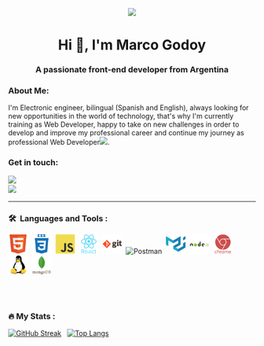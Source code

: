 <div id="header" align="center">
  <img src="https://media.giphy.com/media/M9gbBd9nbDrOTu1Mqx/giphy.gif" width="100"/>
</div>
<h1 align="center">Hi 👋, I'm Marco Godoy</h1>
<h3 align="center">A passionate front-end developer from Argentina</h3>
<div align='center'><a href='https://www.linkedin.com/in/marcogdv/'>

</a></div>

### About Me:

<p text='bold'>I'm Electronic engineer, bilingual (Spanish and English), always looking for new opportunities in the world of technology, that's why I'm currently training as Web Developer, happy to take on new challenges in order to develop and improve my professional career and continue my journey as professional Web Developer<img src="https://media.giphy.com/media/WUlplcMpOCEmTGBtBW/giphy.gif" width="30">.</p>

### Get in touch:

<img src='https://img.shields.io/badge/LinkedIn-blue?logo=linkedin&logoColor=white&style=for-the-badge'></img><br>
<img src='https://img.shields.io/badge/Twitter-blue?logo=Twitter&logoColor=white&style=for-the-badge'></img>

---

### 🛠 &nbsp;Languages and Tools :

<p>
<img src="https://github.com/devicons/devicon/blob/master/icons/html5/html5-original.svg" title="HTML5" alt="HTML" width="40" height="40"/>&nbsp;
<img src="https://github.com/devicons/devicon/blob/master/icons/css3/css3-plain-wordmark.svg"  title="CSS3" alt="CSS" width="40" height="40"/>&nbsp;
<img src="https://github.com/devicons/devicon/blob/master/icons/javascript/javascript-original.svg" title="JavaScript" alt="JavaScript" width="40" height="40"/>&nbsp;
<img src="https://github.com/devicons/devicon/blob/master/icons/react/react-original-wordmark.svg" title="React" alt="React" width="40" height="40"/>&nbsp;
<img src="https://github.com/devicons/devicon/blob/master/icons/git/git-original-wordmark.svg" title="Git" **alt="Git" width="40" height="40"/>&nbsp;
<img src="https://www.vectorlogo.zone/logos/getpostman/getpostman-icon.svg" title="Postman"  alt="Postman" width="40" height="40"/>&nbsp;
<img src="https://github.com/devicons/devicon/blob/master/icons/materialui/materialui-original.svg" title="Material UI" alt="Material UI" width="40" height="40"/>&nbsp;
<img src="https://github.com/devicons/devicon/blob/master/icons/nodejs/nodejs-original-wordmark.svg" title="NodeJS" alt="NodeJS" width="40" height="40"/>&nbsp;
<img src="https://github.com/devicons/devicon/blob/master/icons/chrome/chrome-plain-wordmark.svg" title="Chrome" alt="Chrome" width="40" height="40"/>&nbsp;
<img src="https://github.com/devicons/devicon/blob/master/icons/linux/linux-original.svg" title="Linux" alt="Linux" width="40" height="40"/>&nbsp;
<img src="https://github.com/devicons/devicon/blob/master/icons/mongodb/mongodb-original-wordmark.svg" title="MongoDB" alt="MongoDB" width="40" height="40"/>&nbsp;</p>
<br><br>
  
### :fire: My Stats :

[![GitHub Streak](http://github-readme-streak-stats.herokuapp.com?user=MarcogodoyV&theme=dark&background=000000)](https://git.io/streak-stats)
&nbsp;
[![Top Langs](https://github-readme-stats.vercel.app/api/top-langs/?username=MarcogodoyV&layout=compact&theme=vision-friendly-dark)](https://github.com/anuraghazra/github-readme-stats)
